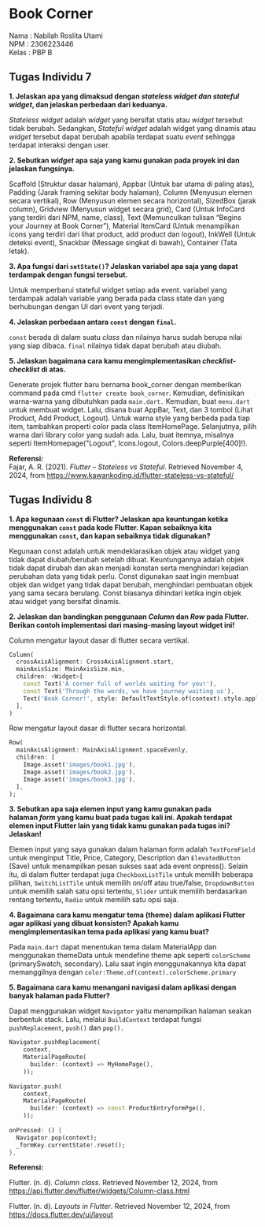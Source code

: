# Book Corner

Nama    : Nabilah Roslita Utami  
NPM     : 2306223446  
Kelas   : PBP B  

## Tugas Individu 7

**1. Jelaskan apa yang dimaksud dengan *stateless widget dan stateful widget*, dan jelaskan perbedaan dari keduanya.**

*Stateless widget* adalah *widget* yang bersifat statis atau *widget* tersebut tidak berubah. Sedangkan, *Stateful widget* adalah widget yang dinamis atau *widget* tersebut dapat berubah apabila terdapat suatu *event* sehingga terdapat interaksi dengan user.

**2. Sebutkan *widget* apa saja yang kamu gunakan pada proyek ini dan jelaskan fungsinya.**

Scaffold (Struktur dasar halaman), Appbar (Untuk bar utama di paling atas), Padding (Jarak framing sekitar body halaman), Column (Menyusun elemen secara vertikal), Row (Menyusun elemen secara horizontal), SizedBox (jarak column), Gridview (Menyusun widget secara grid), Card (Untuk InfoCard yang terdiri dari NPM, name, class), Text (Memunculkan tulisan “Begins your Journey at Book Corner”), Material ItemCard (Untuk menampilkan icons yang terdiri dari lihat product, add product dan logout), InkWell (Untuk deteksi event), Snackbar (Message singkat di bawah), Container (Tata letak).

**3. Apa fungsi dari `setState()`? Jelaskan variabel apa saja yang dapat terdampak dengan fungsi tersebut.**

Untuk memperbarui stateful widget setiap ada event. variabel yang terdampak adalah variable yang berada pada class state dan yang berhubungan dengan UI dari event yang terjadi.

**4. Jelaskan perbedaan antara `const` dengan `final`.**

`const` berada di dalam suatu *class* dan nilainya harus sudah berupa nilai yang siap dibaca. `final` nilainya tidak dapat berubah atau diubah.

**5. Jelaskan bagaimana cara kamu mengimplementasikan *checklist-checklist* di atas.**

Generate projek flutter baru bernama book_corner dengan memberikan command pada cmd `flutter create book_corner`.  Kemudian, definisikan warna-warna yang dibutuhkan pada `main.dart.`  Kemudian, buat `menu.dart` untuk membuat widget. Lalu, disana buat AppBar, Text, dan 3 tombol (Lihat Product, Add Product, Logout). Untuk warna style yang berbeda pada tiap item, tambahkan properti color pada class ItemHomePage. Selanjutnya, pilih warna dari library color yang sudah ada. Lalu, buat itemnya, misalnya seperti ItemHomepage("Logout", Icons.logout, Colors.deepPurple[400]!).

**Referensi:**  
Fajar, A. R. (2021). *Flutter – Stateless vs Stateful*. Retrieved November 4, 2024, from https://www.kawankoding.id/flutter-stateless-vs-stateful/




## Tugas Individu 8

**1. Apa kegunaan `const` di Flutter? Jelaskan apa keuntungan ketika menggunakan `const` pada kode Flutter. Kapan sebaiknya kita menggunakan `const`, dan kapan sebaiknya tidak digunakan?**

Kegunaan const adalah untuk mendeklarasikan objek atau widget yang tidak dapat diubah/berubah setelah dibuat. Keuntungannya adalah objek tidak dapat dirubah dan akan menjadi konstan serta menghindari kejadian perubahan data yang tidak perlu. Const digunakan saat ingin membuat objek dan widget yang tidak dapat berubah, menghindari pembuatan objek yang sama secara berulang. Const biasanya dihindari ketika ingin objek atau widget yang bersifat dinamis.

**2. Jelaskan dan bandingkan penggunaan *Column* dan *Row* pada Flutter. Berikan contoh implementasi dari masing-masing layout widget ini!**

Column mengatur layout dasar di flutter secara vertikal.

```dart
Column(
  crossAxisAlignment: CrossAxisAlignment.start,
  mainAxisSize: MainAxisSize.min,
  children: <Widget>[
    const Text('A corner full of worlds waiting for you!'),
    const Text('Through the words, we have journey waiting us'),
    Text('Book Corner!', style: DefaultTextStyle.of(context).style.apply(fontSizeFactor: 2.0)),
  ],
)
```

Row mengatur layout dasar di flutter secara horizontal.

```dart
Row(
  mainAxisAlignment: MainAxisAlignment.spaceEvenly,
  children: [
    Image.asset('images/book1.jpg'),
    Image.asset('images/book2.jpg'),
    Image.asset('images/book3.jpg'),
  ],
);
```

**3. Sebutkan apa saja elemen input yang kamu gunakan pada halaman *form* yang kamu buat pada tugas kali ini. Apakah terdapat elemen input Flutter lain yang tidak kamu gunakan pada tugas ini? Jelaskan!**

Elemen input yang saya gunakan dalam halaman form adalah `TextFormField` untuk menginput Title, Price, Category, Description dan `ElevatedButton` (Save) untuk menampilkan pesan sukses saat ada event onpress(). Selain itu, di dalam flutter terdapat juga `CheckboxListTile` untuk memilih beberapa pilihan, `SwitchListTile` untuk memilih on/off atau true/false, `DropdownButton` untuk memilih salah satu opsi tertentu, `Slider` untuk memilih berdasarkan rentang tertentu, `Radio` untuk memilih satu opsi saja.

**4. Bagaimana cara kamu mengatur tema (theme) dalam aplikasi Flutter agar aplikasi yang dibuat konsisten? Apakah kamu mengimplementasikan tema pada aplikasi yang kamu buat?**  

Pada `main.dart` dapat menentukan tema dalam MaterialApp dan menggunakan themeData untuk mendefine theme apk seperti `colorScheme` (primarySwatch, secondary). Lalu saat ingin menggunakannya kita dapat memanggilnya dengan `color:Theme.of(context).colorScheme.primary`

**5. Bagaimana cara kamu menangani navigasi dalam aplikasi dengan banyak halaman pada Flutter?**  

Dapat menggunakan widget `Navigator` yaitu menampilkan halaman seakan berbentuk stack. Lalu, melalui `BuildContext` terdapat fungsi `pushReplacement`, `push()` dan `pop().`

```dart
Navigator.pushReplacement(
    context,
    MaterialPageRoute(
      builder: (context) => MyHomePage(),
    ));
    
Navigator.push(
    context,
    MaterialPageRoute(
      builder: (context) => const ProductEntryformPge(),
    ));
    
onPressed: () {
  Navigator.pop(context);
  _formKey.currentState!.reset();
},
```

**Referensi:**  

Flutter. (n. d). *Column class*. Retrieved November 12, 2024, from https://api.flutter.dev/flutter/widgets/Column-class.html  

Flutter. (n. d). *Layouts in Flutter*. Retrieved November 12, 2024, from https://docs.flutter.dev/ui/layout